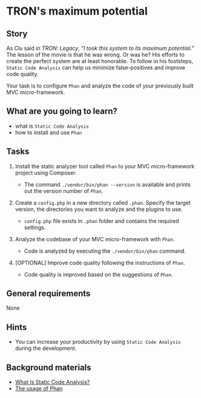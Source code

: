 # TRON's maximum potential

## Story

As _Clu_ said in _TRON: Legacy_, _"I took this system to its maximum potential."_
The lesson of the movie is that he was wrong. Or was he? His efforts to create the perfect system are at least honorable.
To follow in his footsteps, `Static Code Analysis` can help us minimize false-positives and improve code quality.

Your task is to configure `Phan` and analyze the code of your previously built MVC micro-framework.

## What are you going to learn?

- what is `Static Code Analysis`
- how to install and use `Phan`

## Tasks

1. Install the static analyzer tool called `Phan` to your MVC micro-framework project using Composer.
    - The command `./vendor/bin/phan --version` is available and prints out the version number of `Phan`.

2. Create a `config.php` in a new directory called `.phan`. Specify the target version, the directories you want to analyze and the plugins to use.
    - `config.php` file exists in `.phan` folder and contains the required settings.

3. Analyze the codebase of your MVC micro-framework with `Phan`.
    - Code is analyzed by executing the `./vendor/bin/phan` command.

4. [OPTIONAL] Improve code quality following the instructions of `Phan`.
    - Code quality is improved based on the suggestions of `Phan`.

## General requirements

None

## Hints

- You can increase your productivity by using `Static Code Analysis` during the development.

## Background materials

- <i class="far fa-book-open"></i> [What Is Static Code Analysis?](https://searchsoftwarequality.techtarget.com/definition/static-analysis-static-code-analysis)
- <i class="far fa-exclamation"></i> [The usage of Phan](https://github.com/phan/phan#usage)

